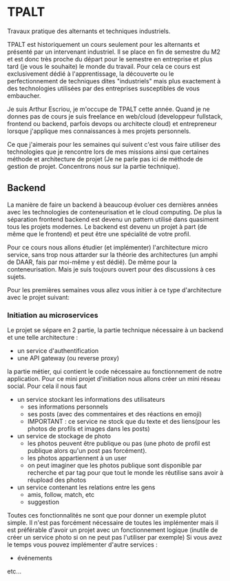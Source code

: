 # TPALT

Travaux pratique des alternants et techniques industriels.

TPALT est historiquement un cours seulement pour les alternants et présenté par un intervenant industriel. Il se place en fin de semestre du M2 et est donc très proche du départ pour le semestre en entreprise et plus tard (je vous le souhaite) le monde du travail. Pour cela ce cours est exclusivement dédié à l'apprentissage, la découverte ou le perfectionnement de techniques dites "industriels" mais plus exactement à des technologies utilisées par des entreprises susceptibles de vous embaucher.

Je suis Arthur Escriou, je m'occupe de TPALT cette année. Quand je ne donnes pas de cours je suis freelance en web/cloud (developpeur fullstack, frontend ou backend, parfois devops ou architecte cloud) et entrepreneur lorsque j'applique mes connaissances à mes projets personnels.

Ce que j'aimerais pour les semaines qui suivent c'est vous faire utiliser des technologies que je rencontre lors de mes missions ainsi que certaines méthode et architecture de projet (Je ne parle pas ici de méthode de gestion de projet. Concentrons nous sur la partie technique).

## Backend

La manière de faire un backend à beaucoup évoluer ces dernières années avec les technologies de conteneurisation et le cloud computing.
De plus la séparation frontend backend est devenu un pattern utilisé dans quasiment tous les projets modernes. Le backend est devenu un projet à part (de même que le frontend) et peut être une spécialité de votre profil.

Pour ce cours nous allons étudier (et implémenter) l'architecture micro service, sans trop nous attarder sur la théorie des architectures (un amphi de DAAR, fais par moi-même y est dédié). De même pour la conteneurisation.
Mais je suis toujours ouvert pour des discussions à ces sujets.

Pour les premières semaines vous allez vous initier à ce type d'architecture avec le projet suivant:

### Initiation au microservices

Le projet se sépare en 2 partie, la partie technique nécessaire à un backend et une telle architecture :

- un service d'authentification
- une API gateway (ou reverse proxy)

la partie métier, qui contient le code nécessaire au fonctionnement de notre application.
Pour ce mini projet d'initiation nous allons créer un mini réseau social.
Pour cela il nous faut

- un service stockant les informations des utilisateurs
  - ses informations personnels
  - ses posts (avec des commentaires et des réactions en emoji)
  - IMPORTANT : ce service ne stock que du texte et des liens(pour les photos de profils et images dans les posts)
- un service de stockage de photo
  - les photos peuvent être publique ou pas (une photo de profil est publique alors qu'un post pas forcément).
  - les photos appartiennent à un user
  - on peut imaginer que les photos publique sont disponible par recherche et par tag pour que tout le monde les réutilise sans avoir à réupload des photos
- un service contenant les relations entre les gens
  - amis, follow, match, etc
  - suggestion

Toutes ces fonctionnalités ne sont que pour donner un exemple plutot simple.
Il n'est pas forcément nécessaire de toutes les implémenter mais il est préférable d'avoir un projet avec un fonctionnement logique (inutile de créer un service photo si on ne peut pas l'utiliser par exemple)
Si vous avez le temps vous pouvez implémenter d'autre services :

- événements

etc...
